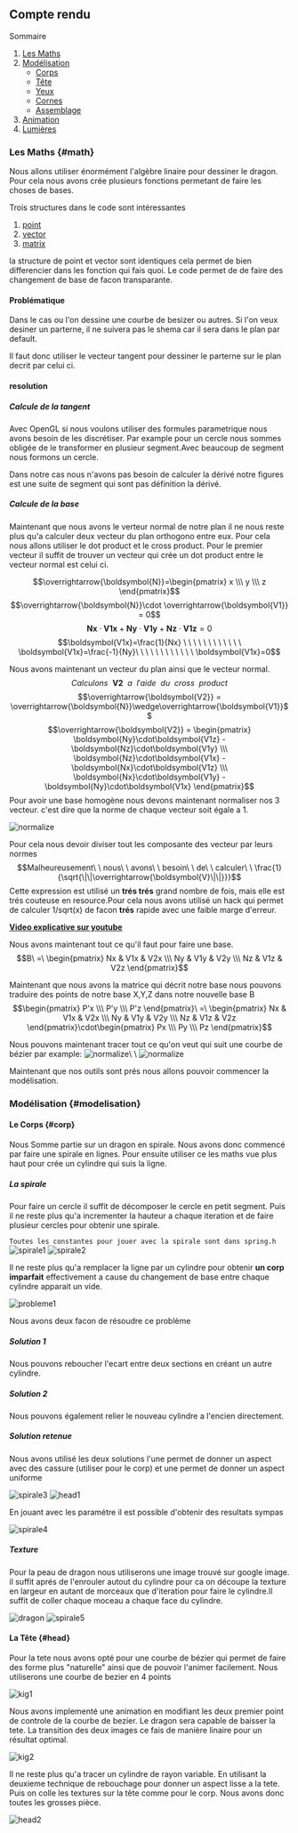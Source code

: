 ## Compte rendu


<!-- TABLE OF CONTENTS -->
  <summary>Sommaire</summary>
  <ol>
    <li>
        <a href="#math">Les Maths</a>
    </li>
    <li>
        <a href="#modelisation">Modélisation</a>
        <ul>
          <li><a href="#corp">Corps</a></li>
          <li><a href="#head">Tête</a></li>
          <li><a href="">Yeux</a></li>
          <li><a href="">Cornes</a></li>
          <li><a href="">Assemblage</a></li>
        </ul>
    </li>
    <li><a href="">Animation</a></li>
    <li><a href="">Lumières</a></li>
  </ol>




### Les Maths {#math}

Nous allons utiliser énormément l'algèbre linaire pour dessiner le dragon.
Pour cela nous avons crée plusieurs fonctions permetant de faire les choses de bases.

Trois structures dans le code sont intéressantes

1. [point](structpoint.html)
2. [vector](structvector.html)
3. [matrix](structmatrix.html)

la structure de point et vector sont identiques cela permet de bien differencier dans les fonction qui fais quoi.
Le code permet de de faire des changement de base de facon transparante.

#### Problématique

Dans le cas ou l'on dessine une courbe de besizer ou autres. Si l'on veux desiner un parterne, il ne suivera pas le shema car il sera dans le plan par default.

Il faut donc utiliser le vecteur tangent pour dessiner le parterne sur le plan decrit par celui ci.

#### resolution

##### Calcule de la tangent

Avec OpenGL si nous voulons utiliser des formules parametrique nous avons besoin de les discrétiser.
Par example pour un cercle nous sommes obligée de le transformer en plusieur segment.Avec beaucoup de segment nous formons un cercle.

Dans notre cas nous n'avons pas besoin de calculer la dérivé notre figures est une suite de segment qui sont pas définition la dérivé.

##### Calcule de la base

Maintenant que nous avons le verteur normal de notre plan il ne nous reste plus qu'a calculer deux vecteur du plan orthogono entre eux.
Pour cela nous allons utiliser le dot product et le cross product.
Pour le premier vecteur il suffit de trouver un vecteur qui crée un dot product entre le vecteur normal est celui ci.


$$\overrightarrow{\boldsymbol{N}}=\begin{pmatrix} x \\\ y \\\ z \end{pmatrix}$$
$$\overrightarrow{\boldsymbol{N}}\cdot \overrightarrow{\boldsymbol{V1}} = 0$$
$$\boldsymbol{Nx}\cdot\boldsymbol{V1x}+\boldsymbol{Ny}\cdot\boldsymbol{V1y}+\boldsymbol{Nz}\cdot\boldsymbol{V1z}=0$$
$$\boldsymbol{V1x}=\frac{1}{Nx} \ \ \ \ \ \ \ \ \ \ \ \ \boldsymbol{V1x}=\frac{-1}{Ny}\ \ \ \ \ \ \ \ \ \ \ \ \boldsymbol{V1x}=0$$

Nous avons maintenant un vecteur du plan ainsi que le vecteur normal.
$$Calculons\ \ \boldsymbol{V2}\ \ a\ \ l'aide\ \ du\ \ cross\ \ product$$
$$\overrightarrow{\boldsymbol{V2}} = \overrightarrow{\boldsymbol{N}}\wedge\overrightarrow{\boldsymbol{V1}}$$
$$\overrightarrow{\boldsymbol{V2}} = \begin{pmatrix} \boldsymbol{Ny}\cdot\boldsymbol{V1z} - \boldsymbol{Nz}\cdot\boldsymbol{V1y} \\\ \boldsymbol{Nz}\cdot\boldsymbol{V1x} - \boldsymbol{Nx}\cdot\boldsymbol{V1z} \\\ \boldsymbol{Nx}\cdot\boldsymbol{V1y} - \boldsymbol{Ny}\cdot\boldsymbol{V1x} \end{pmatrix}$$
Pour avoir une base homogène nous devons maintenant normaliser nos 3 vecteur.
c'est dire que la norme de chaque vecteur soit égale a 1.

![normalize](../images/normalise_exemple.png)

Pour cela nous devoir diviser tout les composante des vecteur par leurs normes
$$Malheureusement\ \ nous\ \ avons\ \ besoin\ \ de\ \ calculer\ \ \frac{1}{\sqrt{\|\|\overrightarrow{\boldsymbol{V}\|\|}}}$$
Cette expression est utilisé un **trés trés** grand nombre de fois, mais elle est trés couteuse
en resource.Pour cela nous avons utilisé un hack qui permet de calculer 1/sqrt(x) de facon **trés** rapide
avec une faible marge d'erreur.

[**Video explicative sur youtube**](https://www.youtube.com/watch?v=p8u_k2LIZyo)

Nous avons maintenant tout ce qu'il faut pour faire une base.
$$B\ =\ \begin{pmatrix} Nx & V1x & V2x \\\ Ny & V1y & V2y \\\ Nz & V1z & V2z \end{pmatrix}$$

Maintenant que nous avons la matrice qui décrit notre base nous pouvons traduire des points de notre base X,Y,Z
dans notre nouvelle base B
$$\begin{pmatrix} P'x \\\ P'y \\\ P'z \end{pmatrix}\ =\ \begin{pmatrix} Nx & V1x & V2x \\\ Ny & V1y & V2y \\\ Nz & V1z & V2z \end{pmatrix}\cdot\begin{pmatrix} Px \\\ Py \\\ Pz \end{pmatrix}$$

Nous pouvons maintenant tracer tout ce qu'on veut qui suit une courbe de bézier par example:
![normalize](../images/normalise_exemple1.png)\ \ ![normalize](../images/normalise_exemple2.png)

Maintenant que nos outils sont prés nous allons pouvoir commencer la modélisation.

### Modélisation {#modelisation}

#### Le Corps {#corp}

Nous Somme partie sur un dragon en spirale. Nous avons donc commencé par faire une spirale en lignes.
Pour ensuite utiliser ce les maths vue plus haut pour crée un cylindre qui suis la ligne.
##### La spirale

Pour faire un cercle il suffit de décomposer le cercle en petit segment. Puis il ne reste plus qu'a incrementer la hauteur a chaque iteration et de faire plusieur cercles pour obtenir une spirale.

`Toutes les constantes pour jouer avec la spirale sont dans spring.h`
![spirale1](../images/spirale1.png) ![spirale2](../images/spirale2.png)

Il ne reste plus qu'a remplacer la ligne par un cylindre pour obtenir **un corp imparfait**
effectivement a cause du changement de base entre chaque cylindre apparait un vide.

![probleme1](../images/probleme1.png)

Nous avons deux facon de résoudre ce problème
##### Solution 1

Nous pouvons reboucher l'ecart entre deux sections en créant un autre cylindre.

##### Solution 2

Nous pouvons également relier le nouveau cylindre a l'encien directement.

##### Solution retenue

Nous avons utilisé les deux solutions l'une permet de donner un aspect avec des cassure (utiliser pour le corp) et une permet de donner un aspect uniforme

![spirale3](../images/spirale3.png)       ![head1](../images/head1.png)

En jouant avec les paramétre il est possible d'obtenir des resultats sympas

![spirale4](../images/spirale4.png)

##### Texture

Pour la peau de dragon nous utiliserons une image trouvé sur google image.
il suffit aprés de l'enrouler autout du cylindre pour ca on découpe la texture en largeur en autant de morceaux que d'iteration pour faire le cylindre.Il suffit de coller chaque moceau a chaque face du cylindre.

![dragon](../images/dragon.jpg)       ![spirale5](../images/spirale5.png)

#### La Tête {#head}

Pour la tete nous avons opté pour une courbe de bézier qui permet de faire des forme plus "naturelle"
ainsi que de pouvoir l'animer facilement.
Nous utiliserons une courbe de bezier en 4 points

![kig1](../images/kig1.png)

Nous avons implementé une animation en modifiant les deux premier point de controle de la courbe de bezier.
Le dragon sera capable de baisser la tete. La transition des deux images ce fais de manière linaire pour un résultat optimal.

![kig2](../images/kig2.png)

Il ne reste plus qu'a tracer un cylindre de rayon variable.
En utilisant la deuxieme technique de rebouchage pour donner un aspect lisse a la tete.
Puis on colle les textures sur la tête comme pour le corp.
Nous avons donc toutes les grosses pièce.

![head2](../images/head2.png)
